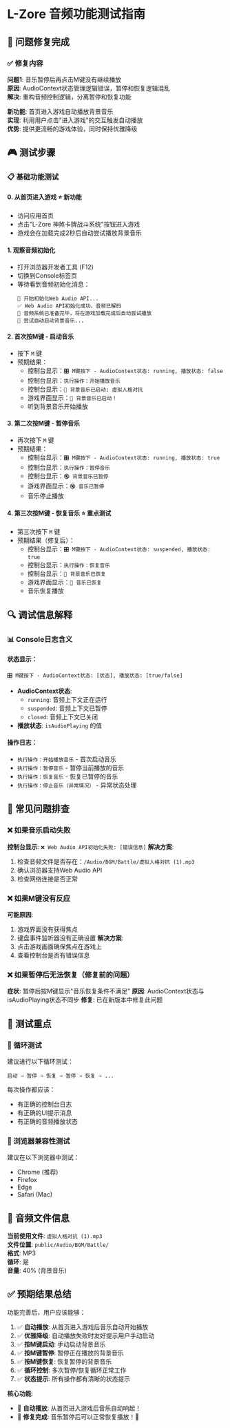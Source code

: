 # L-Zore 音频功能测试指南

## 🔧 问题修复完成

### ✅ 修复内容
**问题1**: 音乐暂停后再点击M键没有继续播放  
**原因**: AudioContext状态管理逻辑错误，暂停和恢复逻辑混乱  
**解决**: 重构音频控制逻辑，分离暂停和恢复功能

**新功能**: 首页进入游戏自动播放背景音乐  
**实现**: 利用用户点击"进入游戏"的交互触发自动播放  
**优势**: 提供更流畅的游戏体验，同时保持优雅降级

## 🎮 测试步骤

### 📋 基础功能测试

#### 0. **从首页进入游戏** ⭐ **新功能**
- 访问应用首页
- 点击"L-Zore 神煞卡牌战斗系统"按钮进入游戏
- 游戏会在加载完成2秒后自动尝试播放背景音乐

#### 1. **观察音频初始化**
- 打开浏览器开发者工具 (F12)
- 切换到Console标签页
- 等待看到音频初始化消息：
  ```
  🎵 开始初始化Web Audio API...
  ✅ Web Audio API初始化成功，音频已解码
  🎵 音频系统已准备完毕，将在游戏加载完成后自动尝试播放
  🎵 尝试自动启动背景音乐...
  ```

#### 2. **首次按M键 - 启动音乐**
- 按下 `M` 键
- 预期结果：
  - 控制台显示：`🎛️ M键按下 - AudioContext状态: running, 播放状态: false`
  - 控制台显示：`执行操作：开始播放音乐`
  - 控制台显示：`🎵 背景音乐已启动: 虚拟人格对抗`
  - 游戏界面显示：`🎵 背景音乐已启动！`
  - 听到背景音乐开始播放

#### 3. **第二次按M键 - 暂停音乐**
- 再次按下 `M` 键
- 预期结果：
  - 控制台显示：`🎛️ M键按下 - AudioContext状态: running, 播放状态: true`
  - 控制台显示：`执行操作：暂停音乐`
  - 控制台显示：`🔇 背景音乐已暂停`
  - 游戏界面显示：`🔇 音乐已暂停`
  - 音乐停止播放

#### 4. **第三次按M键 - 恢复音乐** ⭐ **重点测试**
- 第三次按下 `M` 键
- 预期结果（修复后）：
  - 控制台显示：`🎛️ M键按下 - AudioContext状态: suspended, 播放状态: true`
  - 控制台显示：`执行操作：恢复音乐`
  - 控制台显示：`🎵 背景音乐已恢复`
  - 游戏界面显示：`🎵 音乐已恢复`
  - 音乐恢复播放

## 🔍 调试信息解释

### 📊 Console日志含义

#### 状态显示：
```
🎛️ M键按下 - AudioContext状态: [状态], 播放状态: [true/false]
```
- **AudioContext状态**:
  - `running`: 音频上下文正在运行
  - `suspended`: 音频上下文已暂停
  - `closed`: 音频上下文已关闭
- **播放状态**: `isAudioPlaying` 的值

#### 操作日志：
- `执行操作：开始播放音乐` - 首次启动音乐
- `执行操作：暂停音乐` - 暂停当前播放的音乐
- `执行操作：恢复音乐` - 恢复已暂停的音乐
- `执行操作：停止音乐（异常情况）` - 异常状态处理

## 🐛 常见问题排查

### ❌ 如果音乐启动失败
**控制台显示**: `❌ Web Audio API初始化失败: [错误信息]`
**解决方案**:
1. 检查音频文件是否存在：`/Audio/BGM/Battle/虚拟人格对抗 (1).mp3`
2. 确认浏览器支持Web Audio API
3. 检查网络连接是否正常

### ❌ 如果M键没有反应
**可能原因**:
1. 游戏界面没有获得焦点
2. 键盘事件监听器没有正确设置
**解决方案**:
1. 点击游戏画面确保焦点在游戏上
2. 查看控制台是否有错误信息

### ❌ 如果暂停后无法恢复（修复前的问题）
**症状**: 暂停后按M键显示"音乐恢复条件不满足"
**原因**: AudioContext状态与isAudioPlaying状态不同步
**修复**: 已在新版本中修复此问题

## 🎯 测试重点

### 🔄 循环测试
建议进行以下循环测试：
```
启动 → 暂停 → 恢复 → 暂停 → 恢复 → ...
```

每次操作都应该：
- 有正确的控制台日志
- 有正确的UI提示消息
- 有正确的音频播放状态

### 📱 浏览器兼容性测试
建议在以下浏览器中测试：
- Chrome (推荐)
- Firefox
- Edge
- Safari (Mac)

## 🎵 音频文件信息

**当前使用文件**: `虚拟人格对抗 (1).mp3`  
**文件位置**: `public/Audio/BGM/Battle/`  
**格式**: MP3  
**循环**: 是  
**音量**: 40% (背景音乐)

## ✅ 预期结果总结

功能完善后，用户应该能够：
1. ✅ **自动播放**: 从首页进入游戏后音乐自动开始播放
2. ✅ **优雅降级**: 自动播放失败时友好提示用户手动启动
3. ✅ **按M键启动**: 手动启动背景音乐
4. ✅ **按M键暂停**: 暂停正在播放的背景音乐  
5. ✅ **按M键恢复**: 恢复暂停的背景音乐
6. ✅ **循环控制**: 多次暂停/恢复循环正常工作
7. ✅ **状态提示**: 所有操作都有清晰的状态提示

**核心功能**: 
- 🎵 **自动播放**: 从首页进入游戏后音乐自动响起！
- 🔧 **修复完成**: 音乐暂停后可以正常恢复播放！🎉 